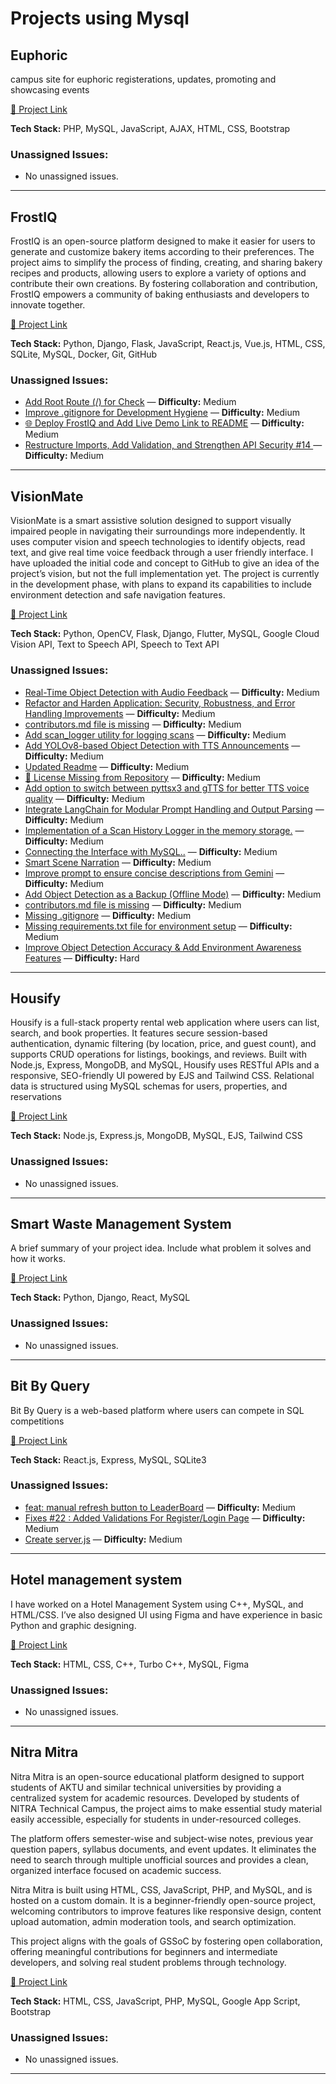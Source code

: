 # Projects using Mysql

## Euphoric
campus site for euphoric registerations, updates, promoting and showcasing events

[🔗 Project Link](https://euphoric-2025.42web.io/)

**Tech Stack:** PHP, MySQL, JavaScript, AJAX, HTML, CSS, Bootstrap

### Unassigned Issues:
- No unassigned issues.

---

## FrostIQ
FrostIQ is an open-source platform designed to make it easier for users to generate and customize bakery items according to their preferences. The project aims to simplify the process of finding, creating, and sharing bakery recipes and products, allowing users to explore a variety of options and contribute their own creations. By fostering collaboration and contribution, FrostIQ empowers a community of baking enthusiasts and developers to innovate together.

[🔗 Project Link](https://github.com/indra7777/frostiq)

**Tech Stack:** Python, Django, Flask, JavaScript, React.js, Vue.js, HTML, CSS, SQLite, MySQL, Docker, Git, GitHub

### Unassigned Issues:
- [Add Root Route (/) for Check](https://github.com/indra7777/frostiq/pull/18) — **Difficulty:** Medium
- [Improve .gitignore for Development Hygiene](https://github.com/indra7777/frostiq/pull/17) — **Difficulty:** Medium
- [🌐 Deploy FrostIQ and Add Live Demo Link to README](https://github.com/indra7777/frostiq/issues/16) — **Difficulty:** Medium
- [Restructure Imports, Add Validation, and Strengthen API Security    #14 ](https://github.com/indra7777/frostiq/pull/15) — **Difficulty:** Medium

---

## VisionMate
VisionMate is a smart assistive solution designed to support visually impaired people in navigating their surroundings more independently. It uses computer vision and speech technologies to identify objects, read text, and give real time voice feedback through a user friendly interface. I have uploaded the initial code and concept to GitHub to give an idea of the project’s vision, but not the full implementation yet. The project is currently in the development phase, with plans to expand its capabilities to include environment detection and safe navigation features.

[🔗 Project Link](https://www.github.com/kaushav07/VisionMate)

**Tech Stack:** Python, OpenCV, Flask, Django, Flutter, MySQL, Google Cloud Vision API, Text to Speech API, Speech to Text API

### Unassigned Issues:
- [Real-Time Object Detection with Audio Feedback](https://github.com/kaushav07/VisionMate/issues/23) — **Difficulty:** Medium
- [Refactor and Harden Application: Security, Robustness, and Error Handling Improvements](https://github.com/kaushav07/VisionMate/issues/21) — **Difficulty:** Medium
- [contributors.md file is missing](https://github.com/kaushav07/VisionMate/issues/20) — **Difficulty:** Medium
- [Add scan_logger utility for logging scans](https://github.com/kaushav07/VisionMate/pull/19) — **Difficulty:** Medium
- [Add YOLOv8-based Object Detection with TTS Announcements](https://github.com/kaushav07/VisionMate/issues/18) — **Difficulty:** Medium
- [Updated Readme](https://github.com/kaushav07/VisionMate/issues/17) — **Difficulty:** Medium
- [🚫 License Missing from Repository](https://github.com/kaushav07/VisionMate/issues/14) — **Difficulty:** Medium
- [Add option to switch between pyttsx3 and gTTS for better TTS voice quality](https://github.com/kaushav07/VisionMate/issues/12) — **Difficulty:** Medium
- [Integrate LangChain for Modular Prompt Handling and Output Parsing](https://github.com/kaushav07/VisionMate/issues/11) — **Difficulty:** Medium
- [Implementation of a Scan History Logger in the memory storage.](https://github.com/kaushav07/VisionMate/issues/10) — **Difficulty:** Medium
- [Connecting the Interface with MySQL..](https://github.com/kaushav07/VisionMate/issues/9) — **Difficulty:** Medium
- [Smart Scene Narration](https://github.com/kaushav07/VisionMate/issues/8) — **Difficulty:** Medium
- [Improve prompt to ensure concise descriptions from Gemini](https://github.com/kaushav07/VisionMate/issues/6) — **Difficulty:** Medium
- [Add Object Detection as a Backup (Offline Mode)](https://github.com/kaushav07/VisionMate/issues/5) — **Difficulty:** Medium
- [contributors.md file is missing](https://github.com/kaushav07/VisionMate/issues/4) — **Difficulty:** Medium
- [Missing .gitignore](https://github.com/kaushav07/VisionMate/issues/3) — **Difficulty:** Medium
- [Missing requirements.txt file for environment setup](https://github.com/kaushav07/VisionMate/issues/1) — **Difficulty:** Medium
- [Improve Object Detection Accuracy & Add Environment Awareness Features](https://github.com/kaushav07/VisionMate/issues/13) — **Difficulty:** Hard

---

## Housify
Housify is a full-stack property rental web application where users can list, search, and book properties. It features secure session-based authentication, dynamic filtering (by location, price, and guest count), and supports CRUD operations for listings, bookings, and reviews. Built with Node.js, Express, MongoDB, and MySQL, Housify uses RESTful APIs and a responsive, SEO-friendly UI powered by EJS and Tailwind CSS. Relational data is structured using MySQL schemas for users, properties, and reservations

[🔗 Project Link](https://github.com/Naveenkumar30838/Housify)

**Tech Stack:** Node.js, Express.js, MongoDB, MySQL, EJS, Tailwind CSS

### Unassigned Issues:
- No unassigned issues.

---

## Smart Waste Management System
A brief summary of your project idea. Include what problem it solves and how it works.

[🔗 Project Link](no)

**Tech Stack:** Python, Django, React, MySQL

### Unassigned Issues:
- No unassigned issues.

---

## Bit By Query
Bit By Query is a web-based platform where users can compete in SQL competitions

[🔗 Project Link](https://github.com/swarooppatilx/bit-by-query)

**Tech Stack:** React.js, Express, MySQL, SQLite3

### Unassigned Issues:
- [feat: manual refresh button to LeaderBoard](https://github.com/swarooppatilx/bit-by-query/pull/24) — **Difficulty:** Medium
- [Fixes #22 : Added Validations For Register/Login Page](https://github.com/swarooppatilx/bit-by-query/pull/23) — **Difficulty:** Medium
- [Create server.js](https://github.com/swarooppatilx/bit-by-query/pull/17) — **Difficulty:** Medium

---

## Hotel management system 

I have worked on a Hotel Management System using C++, MySQL, and HTML/CSS. I’ve also designed UI using Figma and have experience in basic Python and graphic designing.


[🔗 Project Link](https://github.com/tasmiyashaikh711)

**Tech Stack:** HTML, CSS, C++, Turbo C++, MySQL, Figma

### Unassigned Issues:
- No unassigned issues.

---

## Nitra Mitra
Nitra Mitra is an open-source educational platform designed to support students of AKTU and similar technical universities by providing a centralized system for academic resources. Developed by students of NITRA Technical Campus, the project aims to make essential study material easily accessible, especially for students in under-resourced colleges.

The platform offers semester-wise and subject-wise notes, previous year question papers, syllabus documents, and event updates. It eliminates the need to search through multiple unofficial sources and provides a clean, organized interface focused on academic success.

Nitra Mitra is built using HTML, CSS, JavaScript, PHP, and MySQL, and is hosted on a custom domain. It is a beginner-friendly open-source project, welcoming contributors to improve features like responsive design, content upload automation, admin moderation tools, and search optimization.

This project aligns with the goals of GSSoC by fostering open collaboration, offering meaningful contributions for beginners and intermediate developers, and solving real student problems through technology.

[🔗 Project Link](https://github.com/VAIBHAVBABELE/vaibhavbabele.github.io)

**Tech Stack:** HTML, CSS, JavaScript, PHP, MySQL, Google App Script, Bootstrap

### Unassigned Issues:
- No unassigned issues.

---

